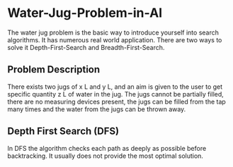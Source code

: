 # Water-Jug-Problem-in-AI

The water jug problem is the basic way to introduce yourself into search algorithms. It has numerous real world application. 
There are two ways to solve it Depth-First-Search and Breadth-First-Search.

## Problem Description
There exists two jugs of x L and y L, and an aim is given to the user to get specific quantity z L of water in the jug. The jugs cannot be partially filled, there are no measuring devices present, the jugs can be filled from the tap many times and the water from the jugs can be thrown away. 

## Depth First Search (DFS)
In DFS the algorithm checks each path as deeply as possible before backtracking. It usually does not provide the most optimal solution.
